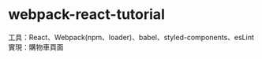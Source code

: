 # webpack-react-tutorial

工具：React、Webpack(npm、loader)、babel、styled-components、esLint
<br/>
實現：購物車頁面

